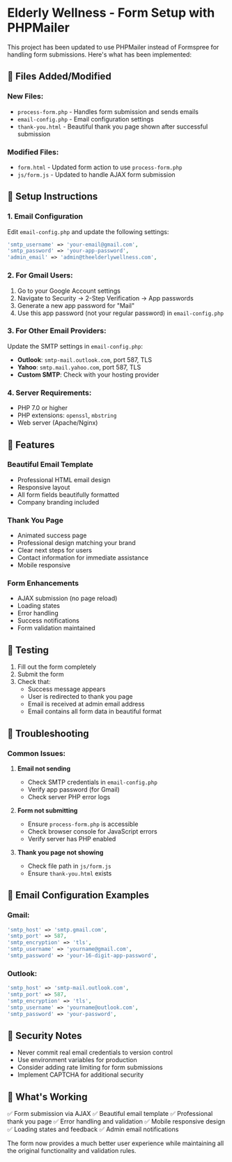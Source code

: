 # Elderly Wellness - Form Setup with PHPMailer

This project has been updated to use PHPMailer instead of Formspree for handling form submissions. Here's what has been implemented:

## 📁 Files Added/Modified

### New Files:

- `process-form.php` - Handles form submission and sends emails
- `email-config.php` - Email configuration settings
- `thank-you.html` - Beautiful thank you page shown after successful submission

### Modified Files:

- `form.html` - Updated form action to use `process-form.php`
- `js/form.js` - Updated to handle AJAX form submission

## 🚀 Setup Instructions

### 1. Email Configuration

Edit `email-config.php` and update the following settings:

```php
'smtp_username' => 'your-email@gmail.com',
'smtp_password' => 'your-app-password',
'admin_email' => 'admin@theelderlywellness.com',
```

### 2. For Gmail Users:

1. Go to your Google Account settings
2. Navigate to Security → 2-Step Verification → App passwords
3. Generate a new app password for "Mail"
4. Use this app password (not your regular password) in `email-config.php`

### 3. For Other Email Providers:

Update the SMTP settings in `email-config.php`:

- **Outlook**: `smtp-mail.outlook.com`, port 587, TLS
- **Yahoo**: `smtp.mail.yahoo.com`, port 587, TLS
- **Custom SMTP**: Check with your hosting provider

### 4. Server Requirements:

- PHP 7.0 or higher
- PHP extensions: `openssl`, `mbstring`
- Web server (Apache/Nginx)

## 🎨 Features

### Beautiful Email Template

- Professional HTML email design
- Responsive layout
- All form fields beautifully formatted
- Company branding included

### Thank You Page

- Animated success page
- Professional design matching your brand
- Clear next steps for users
- Contact information for immediate assistance
- Mobile responsive

### Form Enhancements

- AJAX submission (no page reload)
- Loading states
- Error handling
- Success notifications
- Form validation maintained

## 🧪 Testing

1. Fill out the form completely
2. Submit the form
3. Check that:
   - Success message appears
   - User is redirected to thank you page
   - Email is received at admin email address
   - Email contains all form data in beautiful format

## 🔧 Troubleshooting

### Common Issues:

1. **Email not sending**

   - Check SMTP credentials in `email-config.php`
   - Verify app password (for Gmail)
   - Check server PHP error logs

2. **Form not submitting**

   - Ensure `process-form.php` is accessible
   - Check browser console for JavaScript errors
   - Verify server has PHP enabled

3. **Thank you page not showing**
   - Check file path in `js/form.js`
   - Ensure `thank-you.html` exists

## 📧 Email Configuration Examples

### Gmail:

```php
'smtp_host' => 'smtp.gmail.com',
'smtp_port' => 587,
'smtp_encryption' => 'tls',
'smtp_username' => 'yourname@gmail.com',
'smtp_password' => 'your-16-digit-app-password',
```

### Outlook:

```php
'smtp_host' => 'smtp-mail.outlook.com',
'smtp_port' => 587,
'smtp_encryption' => 'tls',
'smtp_username' => 'yourname@outlook.com',
'smtp_password' => 'your-password',
```

## 📝 Security Notes

- Never commit real email credentials to version control
- Use environment variables for production
- Consider adding rate limiting for form submissions
- Implement CAPTCHA for additional security

## 🎯 What's Working

✅ Form submission via AJAX
✅ Beautiful email template
✅ Professional thank you page
✅ Error handling and validation
✅ Mobile responsive design
✅ Loading states and feedback
✅ Admin email notifications

The form now provides a much better user experience while maintaining all the original functionality and validation rules.
